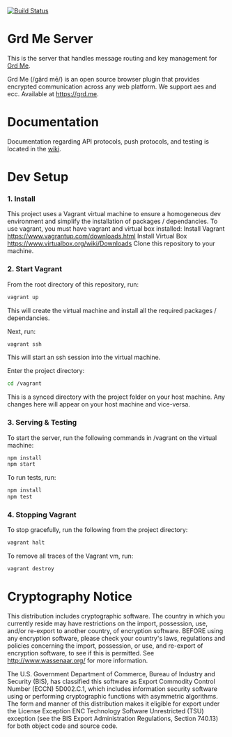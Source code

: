 [![Build Status](https://travis-ci.org/grdme/grd.me-server.svg)](https://travis-ci.org/grdme/grd.me-server)

Grd Me Server
=============

This is the server that handles message routing and key management for [Grd Me](https://github.com/grdme/grd.me). 

Grd Me (/ɡärd mē/) is an open source browser plugin that provides encrypted communication across any web platform.  We support aes and ecc. Available at https://grd.me.

Documentation
==============
Documentation regarding API protocols, push protocols, and testing is located in the [wiki](https://github.com/grdme/grd.me-server/wiki).

Dev Setup
==============
### 1. Install
This project uses a Vagrant virtual machine to ensure a homogeneous dev environment and simplify the installation of packages / dependancies.
To use vagrant, you must have vagrant and virtual box installed:
  Install Vagrant <https://www.vagrantup.com/downloads.html>
  Install Virtual Box <https://www.virtualbox.org/wiki/Downloads>
Clone this repository to your machine.
### 2. Start Vagrant
From the root directory of this repository, run:
```bash
vagrant up
```
This will create the virtual machine and install all the required packages / dependancies.

Next, run:
```bash
vagrant ssh
```
This will start an ssh session into the virtual machine.

Enter the project directory:
```bash
cd /vagrant
```
This is a synced directory with the project folder on your host machine. Any changes here will appear on your host machine and vice-versa.
### 3. Serving & Testing
To start the server, run the following commands in /vagrant on the virtual machine:
```bash
npm install
npm start
```
To run tests, run:
```bash
npm install
npm test
```
### 4. Stopping Vagrant
To stop gracefully, run the following from the project directory:
```bash
vagrant halt
```
To remove all traces of the Vagrant vm, run:
```bash
vagrant destroy
```

Cryptography Notice
======================

This distribution includes cryptographic software. The country in which you currently reside may have restrictions on the import, possession, use, and/or re-export to another country, of encryption software.
BEFORE using any encryption software, please check your country's laws, regulations and policies concerning the import, possession, or use, and re-export of encryption software, to see if this is permitted.
See <http://www.wassenaar.org/> for more information.

The U.S. Government Department of Commerce, Bureau of Industry and Security (BIS), has classified this software as Export Commodity Control Number (ECCN) 5D002.C.1, which includes information security software using or performing cryptographic functions with asymmetric algorithms.
The form and manner of this distribution makes it eligible for export under the License Exception ENC Technology Software Unrestricted (TSU) exception (see the BIS Export Administration Regulations, Section 740.13) for both object code and source code.
